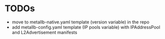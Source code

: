 # TODOs
- move to metallb-native.yaml template (version variable) in the repo
- add metallb-config.yaml template (IP pools variable) with IPAddressPool and L2Advertisement manifests
